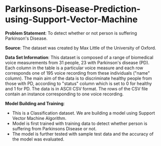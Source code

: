 # Parkinsons-Disease-Prediction-using-Support-Vector-Machine

**Problem Statement**:  To detect whether or not person is suffering Parkinson's Disease. 

**Source**: The dataset was created by Max Little of the University of Oxford.

**Data Set Information**:
This dataset is composed of a range of biomedical voice measurements from 31 people, 23 with Parkinson's disease (PD). 
Each column in the table is a particular voice measure and each row corresponds one of 195 voice recording from these individuals ("name" column). 
The main aim of the data is to discriminate healthy people from those with PD, according to "status" column which is set to 0 for healthy and 1 for PD.
The data is in ASCII CSV format. The rows of the CSV file contain an instance corresponding to one voice recording.

**Model Building and Training**: 
* This is a Classification dataset. We are building a model using Support Vector Machine Algorithm. 
* Model is first trained with training data to detect whether person is suffering from Parkinsons Disease or not. 
* The model is further tested with sample test data and the accuracy of the model was evaluated.
